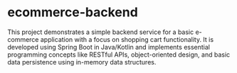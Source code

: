 # ecommerce-backend
This project demonstrates a simple backend service for a basic e-commerce application with a focus on shopping cart functionality. It is developed using Spring Boot in Java/Kotlin and implements essential programming concepts like RESTful APIs, object-oriented design, and basic data persistence using in-memory data structures.
